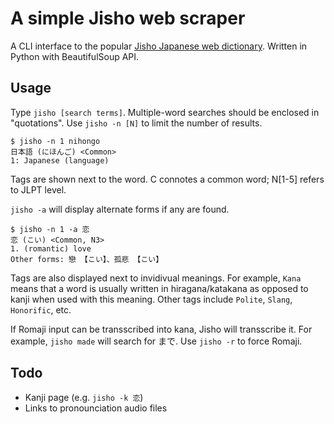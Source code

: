 # A simple Jisho web scraper

A CLI interface to the popular [Jisho Japanese web dictionary](https://jisho.org). Written in Python with BeautifulSoup API.

## Usage

Type `jisho [search terms]`. Multiple-word searches should be enclosed in "quotations". Use `jisho -n [N]` to limit the number of results.

```
$ jisho -n 1 nihongo
日本語 (にほんご) <Common>
1: Japanese (language)
```

Tags are shown next to the word. C connotes a common word; N[1-5] refers to JLPT level.

`jisho -a` will display alternate forms if any are found.

```
$ jisho -n 1 -a 恋
恋 (こい) <Common, N3>
1. (romantic) love
Other forms: 戀 【こい】、孤悲 【こい】
```

Tags are also displayed next to invidivual meanings. For example, `Kana` means that a word is usually written in hiragana/katakana as opposed to kanji when used with this meaning. Other tags include `Polite`, `Slang`, `Honorific`, etc.

If Romaji input can be transscribed into kana, Jisho will transscribe it. For example, `jisho made` will search for まで. Use `jisho -r` to force Romaji.
## Todo

* Kanji page (e.g. `jisho -k 恋`)
* Links to pronounciation audio files
